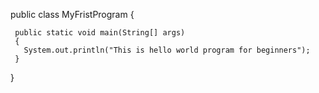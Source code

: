 public class MyFristProgram {
   
     public static void main(String[] args)
     {
       System.out.println("This is hello world program for beginners");
     }

}
